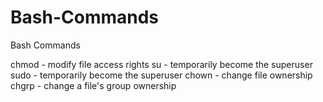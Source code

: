 # Bash-Commands
Bash Commands


chmod - modify file access rights
su - temporarily become the superuser
sudo - temporarily become the superuser
chown - change file ownership
chgrp - change a file's group ownership
